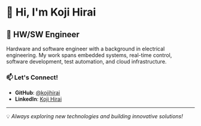 # 👋 Hi, I'm Koji Hirai

## 🔧 HW/SW Engineer

Hardware and software engineer with a background in electrical engineering.
My work spans embedded systems, real-time control, software development, test automation, and cloud infrastructure.

### 📫 Let's Connect!
- **GitHub**: [@kojihirai](https://github.com/kojihirai)
- **LinkedIn**: [Koji Hirai]((https://www.linkedin.com/in/koji-h-5b508414a/))

---
💡 *Always exploring new technologies and building innovative solutions!*
